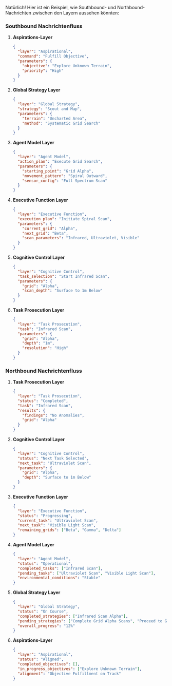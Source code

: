 Natürlich! Hier ist ein Beispiel, wie Southbound- und Northbound-Nachrichten zwischen den Layern aussehen könnten:

### Southbound Nachrichtenfluss
1. **Aspirations-Layer** 
   ```json
   {
     "layer": "Aspirational",
     "command": "Fulfill Objective",
     "parameters": {
       "objective": "Explore Unknown Terrain",
       "priority": "High"
     }
   }
   ```
   
2. **Global Strategy Layer**
   ```json
   {
     "layer": "Global Strategy",
     "strategy": "Scout and Map",
     "parameters": {
       "terrain": "Uncharted Area",
       "method": "Systematic Grid Search"
     }
   }
   ```
   
3. **Agent Model Layer**
   ```json
   {
     "layer": "Agent Model",
     "action_plan": "Execute Grid Search",
     "parameters": {
       "starting_point": "Grid Alpha",
       "movement_pattern": "Spiral Outward",
       "sensor_config": "Full Spectrum Scan"
     }
   }
   ```
   
4. **Executive Function Layer**
   ```json
   {
     "layer": "Executive Function",
     "execution_plan": "Initiate Spiral Scan",
     "parameters": {
       "current_grid": "Alpha",
       "next_grid": "Beta",
       "scan_parameters": "Infrared, Ultraviolet, Visible"
     }
   }
   ```
   
5. **Cognitive Control Layer**
   ```json
   {
     "layer": "Cognitive Control",
     "task_selection": "Start Infrared Scan",
     "parameters": {
       "grid": "Alpha",
       "scan_depth": "Surface to 1m Below"
     }
   }
   ```
   
6. **Task Prosecution Layer**
   ```json
   {
     "layer": "Task Prosecution",
     "task": "Infrared Scan",
     "parameters": {
       "grid": "Alpha",
       "depth": "1m",
       "resolution": "High"
     }
   }
   ```

### Northbound Nachrichtenfluss
1. **Task Prosecution Layer**
   ```json
   {
     "layer": "Task Prosecution",
     "status": "Completed",
     "task": "Infrared Scan",
     "results": {
       "findings": "No Anomalies",
       "grid": "Alpha"
     }
   }
   ```
   
2. **Cognitive Control Layer**
   ```json
   {
     "layer": "Cognitive Control",
     "status": "Next Task Selected",
     "next_task": "Ultraviolet Scan",
     "parameters": {
       "grid": "Alpha",
       "depth": "Surface to 1m Below"
     }
   }
   ```
   
3. **Executive Function Layer**
   ```json
   {
     "layer": "Executive Function",
     "status": "Progressing",
     "current_task": "Ultraviolet Scan",
     "next_task": "Visible Light Scan",
     "remaining_grids": ["Beta", "Gamma", "Delta"]
   }
   ```
   
4. **Agent Model Layer**
   ```json
   {
     "layer": "Agent Model",
     "status": "Operational",
     "completed_tasks": ["Infrared Scan"],
     "pending_tasks": ["Ultraviolet Scan", "Visible Light Scan"],
     "environmental_conditions": "Stable"
   }
   ```
   
5. **Global Strategy Layer**
   ```json
   {
     "layer": "Global Strategy",
     "status": "On Course",
     "completed_strategies": ["Infrared Scan Alpha"],
     "pending_strategies": ["Complete Grid Alpha Scans", "Proceed to Grid Beta"],
     "overall_progress": "12%"
   }
   ```
   
6. **Aspirations-Layer**
   ```json
   {
     "layer": "Aspirational",
     "status": "Aligned",
     "completed_objectives": [],
     "in_progress_objectives": ["Explore Unknown Terrain"],
     "alignment": "Objective Fulfillment on Track"
   }
   ```